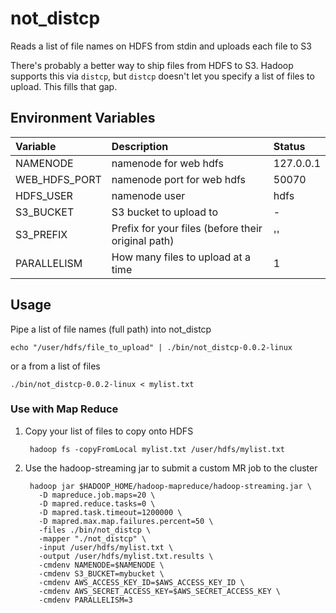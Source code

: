 # not_distcp
Reads a list of file names on HDFS from stdin and uploads each file to S3

There's probably a better way to ship files from HDFS to S3. Hadoop supports this via `distcp`, but `distcp` doesn't let you specify a list of files to upload. This fills that gap. 

## Environment Variables

   | Variable       | Description                                         | Status         |
   | :------------- | :-------------                                      | :------------- |
   | NAMENODE       | namenode for web hdfs                               | 127.0.0.1      |
   | WEB_HDFS_PORT  | namenode port for web hdfs                          | 50070          |
   | HDFS_USER      | namenode user                                       | hdfs           |
   | S3_BUCKET      | S3 bucket to upload to                              | -              |
   | S3_PREFIX      | Prefix for your files (before their original path)  | ''             |
   | PARALLELISM    | How many files to upload at a time                  | 1              |

## Usage
Pipe a list of file names (full path) into not_distcp

    echo "/user/hdfs/file_to_upload" | ./bin/not_distcp-0.0.2-linux
    
or a from a list of files

    ./bin/not_distcp-0.0.2-linux < mylist.txt

### Use with Map Reduce
1. Copy your list of files to copy onto HDFS

        hadoop fs -copyFromLocal mylist.txt /user/hdfs/mylist.txt

1. Use the hadoop-streaming jar to submit a custom MR job to the cluster

        hadoop jar $HADOOP_HOME/hadoop-mapreduce/hadoop-streaming.jar \
          -D mapreduce.job.maps=20 \
          -D mapred.reduce.tasks=0 \
          -D mapred.task.timeout=1200000 \
          -D mapred.max.map.failures.percent=50 \
          -files ./bin/not_distcp \
          -mapper "./not_distcp" \
          -input /user/hdfs/mylist.txt \
          -output /user/hdfs/mylist.txt.results \
          -cmdenv NAMENODE=$NAMENODE \
          -cmdenv S3_BUCKET=mybucket \
          -cmdenv AWS_ACCESS_KEY_ID=$AWS_ACCESS_KEY_ID \
          -cmdenv AWS_SECRET_ACCESS_KEY=$AWS_SECRET_ACCESS_KEY \
          -cmdenv PARALLELISM=3


